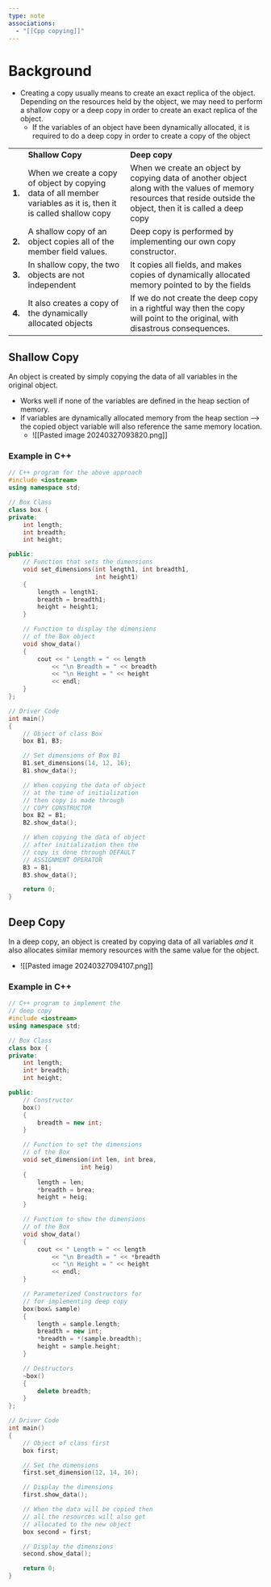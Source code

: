 ```yaml
---
type: note
associations:
  - "[[Cpp copying]]"
---
```

# Background
- Creating a copy usually means to create an exact replica of the object. Depending on the resources held by the object, we may need to perform a shallow copy or a deep copy in order to create an exact replica of the object. 
	- If the variables of an object have been dynamically allocated, it is required to do a deep copy in order to create a copy of the object

|   |   |   |
|---|---|---|
||**Shallow Copy**|**Deep copy**|
|**1.**|When we create a copy of object by copying data of all member variables as it is, then it is called shallow copy|When we create an object by copying data of another object along with the values of memory resources that reside outside the object, then it is called a deep copy|
|**2.**|A shallow copy of an object copies all of the member field values.|Deep copy is performed by implementing our own copy constructor.|
|**3.**|In shallow copy, the two objects are not independent|It copies all fields, and makes copies of dynamically allocated memory pointed to by the fields|
|**4.**|It also creates a copy of the dynamically allocated objects|If we do not create the deep copy in a rightful way then the copy will point to the original, with disastrous consequences.|

## Shallow Copy
An object is created by simply copying the data of all variables in the original object. 
- Works well if none of the variables are defined in the heap section of memory. 
- If variables are dynamically allocated memory from the heap section --> the copied object variable will also reference the same memory location.
	- ![[Pasted image 20240327093820.png]]
### Example in C++
```cpp
// C++ program for the above approach
#include <iostream>
using namespace std;

// Box Class
class box {
private:
	int length;
	int breadth;
	int height;

public:
	// Function that sets the dimensions
	void set_dimensions(int length1, int breadth1,
						int height1)
	{
		length = length1;
		breadth = breadth1;
		height = height1;
	}

	// Function to display the dimensions
	// of the Box object
	void show_data()
	{
		cout << " Length = " << length
			<< "\n Breadth = " << breadth
			<< "\n Height = " << height
			<< endl;
	}
};

// Driver Code
int main()
{
	// Object of class Box
	box B1, B3;

	// Set dimensions of Box B1
	B1.set_dimensions(14, 12, 16);
	B1.show_data();

	// When copying the data of object
	// at the time of initialization
	// then copy is made through
	// COPY CONSTRUCTOR
	box B2 = B1;
	B2.show_data();

	// When copying the data of object
	// after initialization then the
	// copy is done through DEFAULT
	// ASSIGNMENT OPERATOR
	B3 = B1;
	B3.show_data();

	return 0;
}
```


## Deep Copy
In a deep copy, an object is created by copying data of all variables *and* it also allocates similar memory resources with the same value for the object.
- ![[Pasted image 20240327094107.png]]

### Example in C++
```cpp
// C++ program to implement the
// deep copy
#include <iostream>
using namespace std;

// Box Class
class box {
private:
	int length;
	int* breadth;
	int height;

public:
	// Constructor
	box()
	{
		breadth = new int;
	}

	// Function to set the dimensions
	// of the Box
	void set_dimension(int len, int brea,
					int heig)
	{
		length = len;
		*breadth = brea;
		height = heig;
	}

	// Function to show the dimensions
	// of the Box
	void show_data()
	{
		cout << " Length = " << length
			<< "\n Breadth = " << *breadth
			<< "\n Height = " << height
			<< endl;
	}

	// Parameterized Constructors for
	// for implementing deep copy
	box(box& sample)
	{
		length = sample.length;
		breadth = new int;
		*breadth = *(sample.breadth);
		height = sample.height;
	}

	// Destructors
	~box()
	{
		delete breadth;
	}
};

// Driver Code
int main()
{
	// Object of class first
	box first;

	// Set the dimensions
	first.set_dimension(12, 14, 16);

	// Display the dimensions
	first.show_data();

	// When the data will be copied then
	// all the resources will also get
	// allocated to the new object
	box second = first;

	// Display the dimensions
	second.show_data();

	return 0;
}

```
